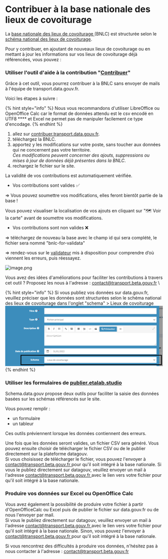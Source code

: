 # Contribuer à la base nationale des lieux de covoiturage

La [base nationale des lieux de covoiturage ](https://transport.data.gouv.fr/datasets/base-nationale-des-lieux-de-covoiturage/)(BNLC) est structurée selon le [schéma national des lieux de covoiturage](https://schema.data.gouv.fr/etalab/schema-lieux-covoiturage/).

Pour y contribuer, en ajoutant de nouveaux lieux de covoiturage ou en mettant à jour les informations sur vos lieux de covoiturage déjà référencées, vous pouvez :&#x20;

### Utiliser l'outil d'aide à la contribution "[Contribuer](https://contribuer.transport.data.gouv.fr)"&#x20;

Grâce à cet outil, vous pourrez contribuer à la BNLC sans envoyer de mails à l'équipe de transport.data.gouv.fr.

Voici les étapes à suivre :&#x20;

{% hint style="info" %}
Nous vous recommandons d'utiliser LibreOffice ou OpenOffice Calc car le format de données attendu est le csv encodé en UTF8 **** et Excel ne permet pas de manipuler facilement ce type d'encodage.
{% endhint %}

1. allez sur [contribuer.transport.data.gouv.fr](https://contribuer.transport.data.gouv.fr).
2. téléchargez la BNLC.
3. apportez y les modifications sur votre poste, sans toucher aux données qui ne concernent pas votre territoire.\
   _Ces modifications peuvent concerner des ajouts, suppressions ou mises à jour de données déjà présentes dans la BNLC_.&#x20;
4. rechargez le fichier sur le site.

La validité de vos contributions est automatiquement vérifiée.

* Vos contributions sont valides ✅

\=> Vous pouvez soumettre vos modifications, elles feront bientôt partie de la base !

Vous pouvez visualiser la localisation de vos ajouts en cliquant sur "🗺️ Voir la carte" avant de soumettre vos modifications.&#x20;

* Vos contributions sont non valides ❌

\=> téléchargez de nouveau la base avec le champ id qui sera complété, le fichier sera nommé "bnlc-for-validata"

\=> rendez-vous sur le [validateur](https://validata.etalab.studio/table-schema?schema\_name=schema-datagouvfr.etalab%2Fschema-lieux-covoiturage) mis à disposition pour comprendre d’où viennent les erreurs, puis réessayez.

![image.png](https://mail.google.com/mail/u/0?ui=2\&ik=7011240d28\&attid=0.1\&permmsgid=msg-a:r-7829104425458018443\&view=fimg\&fur=ip\&sz=s0-l75-ft\&attbid=ANGjdJ-4tWIQ\_dmi-LvNPMRTKXBuU9Sm6YwIgdcM\_VC0v1aGIFKYuuOkJqGwa\_j1MW8W9EdCck8SxUwE6jv9ZAH2hvLr1adyx7F1P0A2-1Yl22lBN9ZlLBi3CwjeRUo\&disp=emb\&realattid=ii\_179aca2fc42cb971f161)

Vous avez des idées d'améliorations pour faciliter les contributions à travers cet outil ? Proposez les nous à l'adresse : [contact@transport.beta.gouv.fr](mailto:contact@transport.beta.gouv.fr) \


{% hint style="info" %}
Si vous publiez vos données sur data.gouv.fr, veuillez préciser que les données sont structurées selon le schéma national des lieux de covoiturage dans l'onglet "schema" > Lieux de covoiturage\
![](<../../.gitbook/assets/image (169).png>)
{% endhint %}

### Utiliser les formulaires de [publier.etalab.studio](https://publier.etalab.studio/select?schema=etalab%2Fschema-lieux-covoiturage)

Schema.data.gouv propose deux outils pour faciliter la saisie des données basées sur les schémas référencés sur le site.&#x20;

Vous pouvez remplir :&#x20;

* un formulaire&#x20;
* un tableur

Ces outils préviennent lorsque les données contiennent des erreurs.

Une fois que les données seront valides, un fichier CSV sera généré. Vous pouvez ensuite choisir de télécharger le fichier CSV ou de le publier directement sur la plateforme datagouv. \
Si vous choisissez de télécharger le fichier, vous pouvez l'envoyer à [contact@transport.beta.gouv.fr ](mailto:contact@transport.beta.gouv.fr)pour qu'il soit intégré à la base nationale. Si vous le publiez directement sur datagouv, veuillez envoyer un mail à l'adresse [contact@transport.beta.gouv.fr ](mailto:contact@transport.beta.gouv.fr)avec le lien vers votre fichier pour qu'il soit intégré à la base nationale.

### **Produire vos données sur Excel ou OpenOffice Calc**&#x20;

Vous avez également la possibilité de produire votre fichier à partir d'OpenOfficeCalc ou Excel puis de publier le fichier sur data.gouv.fr ou de nous l'envoyer par mail. \
Si vous le publiez directement sur datagouv, veuillez envoyer un mail à l'adresse [contact@transport.beta.gouv.fr ](mailto:contact@transport.beta.gouv.fr)avec le lien vers votre fichier pour qu'il soit intégré à la base nationale. Sinon, vous pouvez l'envoyer à [contact@transport.beta.gouv.fr ](mailto:contact@transport.beta.gouv.fr)pour qu'il soit intégré à la base nationale.

&#x20;

Si vous rencontrez des difficultés à produire vos données, n'hésitez pas à nous contacter à l'adresse : [contact@transport.beta.gouv.fr ](mailto:contact@transport.beta.gouv.fr)
